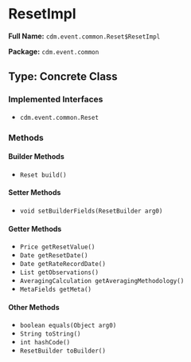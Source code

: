 # ResetImpl

**Full Name:** `cdm.event.common.Reset$ResetImpl`

**Package:** `cdm.event.common`

## Type: Concrete Class

### Implemented Interfaces

- `cdm.event.common.Reset`

### Methods

#### Builder Methods

- `Reset build()`

#### Setter Methods

- `void setBuilderFields(ResetBuilder arg0)`

#### Getter Methods

- `Price getResetValue()`
- `Date getResetDate()`
- `Date getRateRecordDate()`
- `List getObservations()`
- `AveragingCalculation getAveragingMethodology()`
- `MetaFields getMeta()`

#### Other Methods

- `boolean equals(Object arg0)`
- `String toString()`
- `int hashCode()`
- `ResetBuilder toBuilder()`

